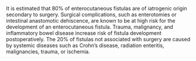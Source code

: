 It is estimated that 80% of enterocutaneous fistulas are of iatrogenic origin secondary to surgery. Surgical complications, such as enterotomies or intestinal anastomotic dehiscence, are known to be at high risk for the development of an enterocutaneous fistula. Trauma, malignancy, and inflammatory bowel disease increase risk of fistula development postoperatively. The 20% of fistulas not associated with surgery are caused by systemic diseases such as Crohn’s disease, radiation enteritis, malignancies, trauma, or ischemia.
